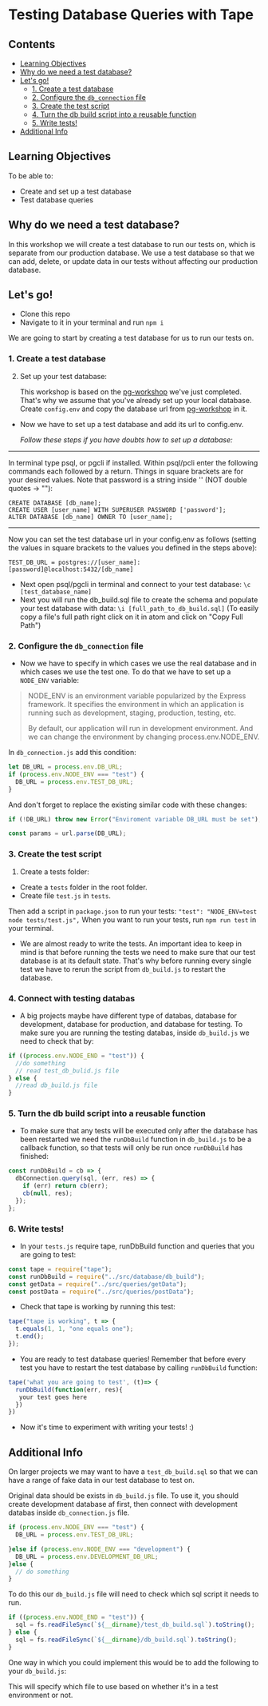 # Testing Database Queries with Tape

## Contents
<!-- generated using markdown-toc
$ npx markdown-toc README.md
-->
* [Learning Objectives](#learning-objectives)
* [Why do we need a test database?](#why-do-we-need-a-test-database)
* [Let's go!](#lets-go)
  + [1. Create a test database](#1-create-a-test-database)
  + [2. Configure the `db_connection` file](#2-configure-the-db_connection-file)
  + [3. Create the test script](#3-create-the-test-script)
  + [4. Turn the db build script into a reusable function](#4-turn-the-db-build-script-into-a-reusable-function)
  + [5. Write tests!](#5-write-tests)
* [Additional Info](#additional-info)

## Learning Objectives

To be able to:

* Create and set up a test database
* Test database queries

## Why do we need a test database?

In this workshop we will create a test database to run our tests on, which is separate from our production database. We use a test database so that we can add, delete, or update data in our tests without affecting our production database.

## Let's go!

* Clone this repo
* Navigate to it in your terminal and run `npm i`

We are going to start by creating a test database for us to run our tests on.

### 1. Create a test database

2. Set up your test database:

   This workshop is based on the
   [pg-workshop](https://github.com/foundersandcoders/pg-workshop) we've just
   completed. That's why we assume that you've already set up your local
   database. Create `config.env` and copy the database url from
   [pg-workshop](https://github.com/foundersandcoders/pg-workshop) in it.

* Now we have to set up a test database and add its url to config.env.

  _Follow these steps if you have doubts how to set up a database:_

___________________________________________________________________________________
 In terminal type psql, or pgcli if installed. Within psql/pcli enter the
following commands each followed by a return. Things in square brackets are for
your desired values. Note that password is a string inside '' (NOT double quotes
-> ""):

```
CREATE DATABASE [db_name];
CREATE USER [user_name] WITH SUPERUSER PASSWORD ['password'];
ALTER DATABASE [db_name] OWNER TO [user_name];
```

___________________________________________________________________________________

Now you can set the test database url in your config.env as follows (setting the
values in square brackets to the values you defined in the steps above):

`TEST_DB_URL = postgres://[user_name]:[password]@localhost:5432/[db_name]`

* Next open psql/pgcli in terminal and connect to your test database: `\c
  [test_database_name]`
* Next you will run the db_build.sql file to create the schema and populate your
  test database with data: `\i [full_path_to_db_build.sql]` (To easily copy a
  file's full path right click on it in atom and click on "Copy Full Path")

### 2. Configure the `db_connection` file

* Now we have to specify in which cases we use the real database and in which
  cases we use the test one. To do that we have to set up a `NODE_ENV` variable:

> NODE_ENV is an environment variable popularized by the Express framework. It
> specifies the environment in which an application is running such as
> development, staging, production, testing, etc.
>
> By default, our application will run in development environment. And we can
> change the environment by changing process.env.NODE_ENV.

In `db_connection.js` add this condition:

```js
let DB_URL = process.env.DB_URL;
if (process.env.NODE_ENV === "test") {
  DB_URL = process.env.TEST_DB_URL;
}
```

And don't forget to replace the existing similar code with these changes:

```js
if (!DB_URL) throw new Error("Enviroment variable DB_URL must be set");

const params = url.parse(DB_URL);
```

### 3. Create the test script

1. Create a tests folder:

* Create a `tests` folder in the root folder.
* Create file `test.js` in `tests`.

Then add a script in `package.json` to run your
tests: `"test": "NODE_ENV=test node tests/test.js",` When you want to run your
tests, run `npm run test` in your terminal.

* We are almost ready to write the tests. An important idea to keep in mind is
  that before running the tests we need to make sure that our test database is
  at its default state. That's why before running every single test we have to
  rerun the script from `db_build.js` to restart the database.

### 4. Connect with testing databas

* A big projects maybe have different type of databas, database for development, database for production, and database for testing. To make sure you are running the testing databas, inside `db_build.js` we need to check that by:

```js
if ((process.env.NODE_END = "test")) {
  //do something
  // read test_db_bulid.js file
} else {
  //read db_build.js file
}
```

### 5. Turn the db build script into a reusable function

* To make sure that any tests will be executed only after the database has been
  restarted we need the `runDbBuild` function in `db_build.js` to be a callback
  function, so that tests will only be run once `runDbBuild` has finished:

```js
const runDbBuild = cb => {
  dbConnection.query(sql, (err, res) => {
    if (err) return cb(err);
    cb(null, res);
  });
};
```

### 6. Write tests!

* In your `tests.js` require tape, runDbBuild function and queries that you are
  going to test:

```js
const tape = require("tape");
const runDbBuild = require("../src/database/db_build");
const getData = require("../src/queries/getData");
const postData = require("../src/queries/postData");
```

* Check that tape is working by running this test:

```js
tape("tape is working", t => {
  t.equals(1, 1, "one equals one");
  t.end();
});
```

* You are ready to test database queries! Remember that before every test you
  have to restart the test database by calling `runDbBuild` function:

```js
tape('what you are going to test', (t)=> {
  runDbBuild(function(err, res){
   your test goes here
  })
})
```

* Now it's time to experiment with writing your tests! :)


## Additional Info

On larger projects we may want to have a `test_db_build.sql` so that we can have a range of fake data in our test database to test on.

Original data should be exists in `db_build.js` file. To use it, you should create development database af first, then connect with development databas inside `db_connection.js` file.
```js
if (process.env.NODE_ENV === "test") {
  DB_URL = process.env.TEST_DB_URL;

}else if (process.env.NODE_ENV === "development") {
  DB_URL = process.env.DEVELOPMENT_DB_URL;
}else {
  // do something
}
```

 To do this our `db_build.js` file will need to check which sql script it needs to run.
```js
if ((process.env.NODE_END = "test")) {
  sql = fs.readFileSync(`${__dirname}/test_db_build.sql`).toString();
} else {
  sql = fs.readFileSync(`${__dirname}/db_build.sql`).toString();
}
```

One way in which you could implement this would be to add the following to your
`db_build.js`:


This will specify which file to use based on whether it's in a test environment
or not.
